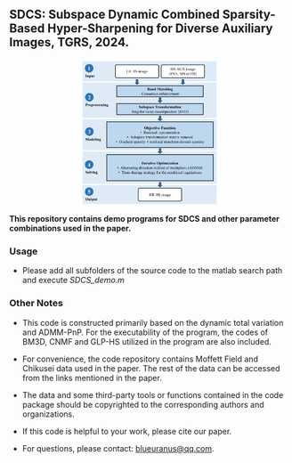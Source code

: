 ## **SDCS: Subspace Dynamic Combined Sparsity-Based Hyper-Sharpening for Diverse Auxiliary Images, TGRS, 2024.**

<p align="center"><img src="SDCS_GA.png" width="50%" align="center"></p>

**This repository contains demo programs for SDCS and other parameter combinations used in the paper.**
### Usage

+ Please add all subfolders of the source code to the matlab search path and execute *SDCS_demo.m* 

### Other Notes
+ This code is constructed primarily based on the dynamic total variation and ADMM-PnP. For the executability of the program, the codes of BM3D, CNMF and GLP-HS utilized in the program are also included.

+ For convenience, the code repository contains Moffett Field and Chikusei data used in the paper. The rest of the data can be accessed from the links mentioned in the paper.
  
+ The data and some third-party tools or functions contained in the code package should be copyrighted to the corresponding authors and organizations.

+ If this code is helpful to your work, please cite our paper.

+ For questions, please contact: blueuranus@qq.com.
